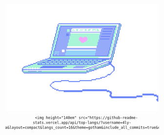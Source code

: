 
<div align="center">
        <img align="center" src="./assets/pc.gif"/>
</div>

<!--
<div align='center'>
   <a href="https://www.linkedin.com/in/4lysson/" target="_blank"><img src="https://img.shields.io/badge/-LinkedIn-%230077B5?style=for-the-badge&logo=linkedin&logoColor=white" target="_blank"></a> 
  <a href="https://www.instagram.com/4lysson_a/" target="_blank"><img src="https://img.shields.io/badge/-Instagram-%230077B5?style=for-the-badge&logo=Instagram&logoColor=white&labelColor=FD1D1D&color=FD1D1D" target="_blank"></a> 
</div>
-->

<div align='center'>
  
        <img height="140em" src="https://github-readme-stats.vercel.app/api/top-langs/?username=4ly-a&layout=compact&langs_count=16&theme=gotham&include_all_commits=true&count_private=true"/>
        
</div>
